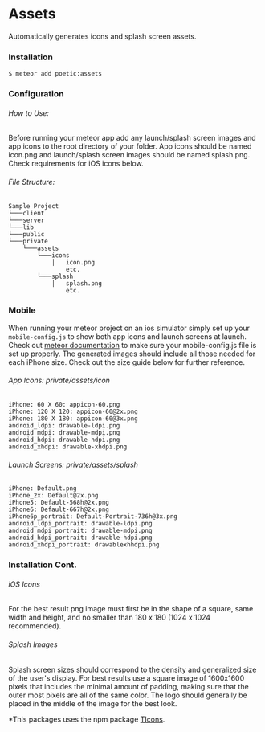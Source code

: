 # Assets

Automatically generates icons and splash screen assets.

### Installation

`$ meteor add poetic:assets`

### Configuration

###### How to Use:
Before running your meteor app add any launch/splash screen images and app icons to the root directory of your folder. App icons should be named icon.png and launch/splash screen images should be named splash.png. Check requirements for iOS icons below.

###### File Structure:
```
Sample Project
└───client
└───server
└───lib
└───public
└───private
    └───assets
        └───icons
            │   icon.png
            	etc.
        └───splash
            │   splash.png
            	etc.
```

### Mobile 
When running your meteor project on an ios simulator simply set up your `mobile-config.js` to show both app icons and launch screens at launch. Check out [meteor documentation](http://docs.meteor.com/#/full/mobileconfigjs) to make sure your mobile-config.js file is set up properly. The generated images should include all those needed for each iPhone size. Check out the size guide below for further reference.
###### App Icons: private/assets/icon

```
iPhone: 60 X 60: appicon-60.png
iPhone: 120 X 120: appicon-60@2x.png
iPhone: 180 X 180: appicon-60@3x.png
android_ldpi: drawable-ldpi.png
android_mdpi: drawable-mdpi.png
android_hdpi: drawable-hdpi.png
android_xhdpi: drawable-xhdpi.png
```
###### Launch Screens: private/assets/splash
```
iPhone: Default.png
iPhone_2x: Default@2x.png
iPhone5: Default-568h@2x.png
iPhone6: Default-667h@2x.png
iPhone6p_portrait: Default-Portrait-736h@3x.png
android_ldpi_portrait: drawable-ldpi.png
android_mdpi_portrait: drawable-mdpi.png
android_hdpi_portrait: drawable-hdpi.png
android_xhdpi_portrait: drawablexhhdpi.png
```


### Installation Cont.
###### iOS Icons
For the best result png image must first be in the shape of a square, same width and height, and no smaller than 180 x 180 (1024 x 1024 recommended). 

###### Splash Images
Splash screen sizes should correspond to the density and generalized size of the user's display. For best results use a square image of 1600x1600 pixels that includes the minimal amount of padding, making sure that the outer most pixels are all of the same color. The logo should generally be placed in the middle of the image for the best look.

*This packages uses the npm package [TIcons](https://github.com/FokkeZB/TiCons-CLI).

